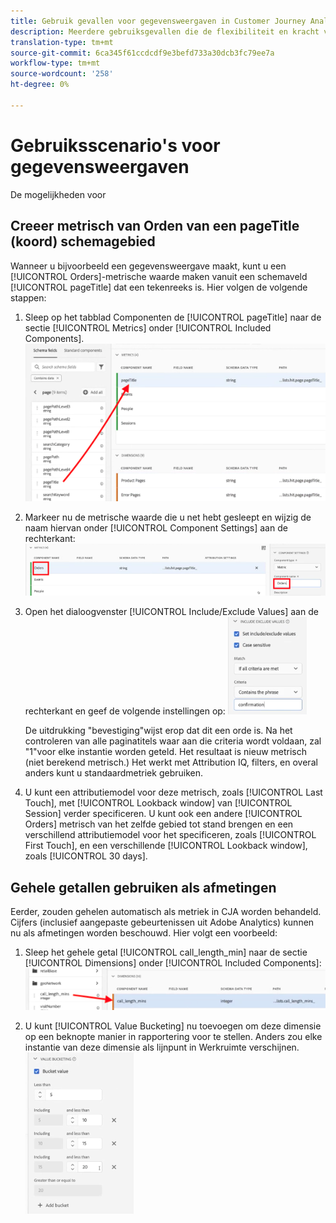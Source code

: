 ```yaml
---
title: Gebruik gevallen voor gegevensweergaven in Customer Journey Analytics
description: Meerdere gebruiksgevallen die de flexibiliteit en kracht van gegevensweergaven in Customer Journey Analytics tonen
translation-type: tm+mt
source-git-commit: 6ca345f61ccdcdf9e3befd733a30dcb3fc79ee7a
workflow-type: tm+mt
source-wordcount: '258'
ht-degree: 0%

---
```



# Gebruiksscenario&#39;s voor gegevensweergaven

De mogelijkheden voor

## Creeer metrisch van Orden van een pageTitle (koord) schemagebied

Wanneer u bijvoorbeeld een gegevensweergave maakt, kunt u een [!UICONTROL Orders]-metrische waarde maken vanuit een schemaveld [!UICONTROL pageTitle] dat een tekenreeks is. Hier volgen de volgende stappen:

1. Sleep op het tabblad Componenten de [!UICONTROL pageTitle] naar de sectie [!UICONTROL Metrics] onder [!UICONTROL Included Components].
   ![](assets/use-case1a.png)
1. Markeer nu de metrische waarde die u net hebt gesleept en wijzig de naam hiervan onder [!UICONTROL Component Settings] aan de rechterkant:
   ![](assets/orders.png)
1. Open het dialoogvenster [!UICONTROL Include/Exclude Values] aan de rechterkant en geef de volgende instellingen op:
   ![](assets/orders2.png)

   De uitdrukking &quot;bevestiging&quot;wijst erop dat dit een orde is. Na het controleren van alle paginatitels waar aan die criteria wordt voldaan, zal &quot;1&quot;voor elke instantie worden geteld. Het resultaat is nieuw metrisch (niet berekend metrisch.) Het werkt met Attribution IQ, filters, en overal anders kunt u standaardmetriek gebruiken.
1. U kunt een attributiemodel voor deze metrisch, zoals [!UICONTROL Last Touch], met [!UICONTROL Lookback window] van [!UICONTROL Session] verder specificeren.
U kunt ook een andere [!UICONTROL Orders] metrisch van het zelfde gebied tot stand brengen en een verschillend attributiemodel voor het specificeren, zoals [!UICONTROL First Touch], en een verschillende [!UICONTROL Lookback window], zoals [!UICONTROL 30 days].

## Gehele getallen gebruiken als afmetingen

Eerder, zouden gehelen automatisch als metriek in CJA worden behandeld. Cijfers (inclusief aangepaste gebeurtenissen uit Adobe Analytics) kunnen nu als afmetingen worden beschouwd. Hier volgt een voorbeeld:

1. Sleep het gehele getal [!UICONTROL call_length_min] naar de sectie [!UICONTROL Dimensions] onder [!UICONTROL Included Components]:
   ![](assets/integers.png)

1. U kunt [!UICONTROL Value Bucketing] nu toevoegen om deze dimensie op een beknopte manier in rapportering voor te stellen. Anders zou elke instantie van deze dimensie als lijnpunt in Werkruimte verschijnen.
   ![](assets/bucketing.png)
